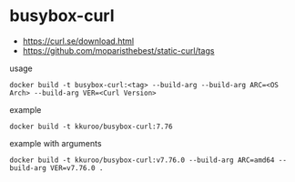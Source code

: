 # busybox-curl
* https://curl.se/download.html
* https://github.com/moparisthebest/static-curl/tags


usage
```
docker build -t busybox-curl:<tag> --build-arg --build-arg ARC=<OS Arch> --build-arg VER=<Curl Version>
```

example
```
docker build -t kkuroo/busybox-curl:7.76
```

example with arguments
```
docker build -t kkuroo/busybox-curl:v7.76.0 --build-arg ARC=amd64 --build-arg VER=v7.76.0 .
```
